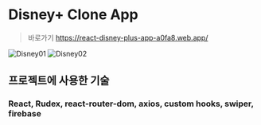 # Disney+ Clone App
>바로가기 https://react-disney-plus-app-a0fa8.web.app/

![Disney01](https://github.com/reserver7/react-disney-plus-app/assets/78328320/95c447e4-eaf3-4e26-a0f7-ddc901585b90)
![Disney02](https://github.com/reserver7/react-disney-plus-app/assets/78328320/0f131b0b-0a1c-400c-84b8-c3223c5d0a55)

## 프로젝트에 사용한 기술
### React, Rudex, react-router-dom, axios, custom hooks, swiper, firebase
